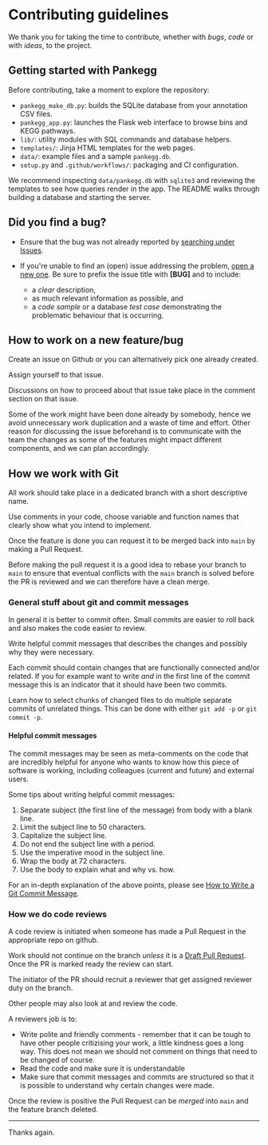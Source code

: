 # Contributing guidelines

We thank you for taking the time to contribute, whether with *bugs*, *code* or with *ideas*, to the project.

## Getting started with Pankegg

Before contributing, take a moment to explore the repository:
- `pankegg_make_db.py`: builds the SQLite database from your annotation CSV files.
- `pankegg_app.py`: launches the Flask web interface to browse bins and KEGG pathways.
- `lib/`: utility modules with SQL commands and database helpers.
- `templates/`: Jinja HTML templates for the web pages.
- `data/`: example files and a sample `pankegg.db`.
- `setup.py` and `.github/workflows/`: packaging and CI configuration.

We recommend inspecting `data/pankegg.db` with `sqlite3` and reviewing the templates to see how queries render in the app. The README walks through building a database and starting the server.

## Did you find a bug?

* Ensure that the bug was not already reported by [searching under Issues].

* If you're unable to find an (open) issue addressing the problem, [open a new one]. Be sure to prefix the issue title with **[BUG]** and to include:

  - a *clear* description,
  - as much relevant information as possible, and
  - a *code sample* or a database *test case* demonstrating the problematic behaviour that is occurring.

## How to work on a new feature/bug

Create an issue on Github or you can alternatively pick one already created.

Assign yourself to that issue.

Discussions on how to proceed about that issue take place in the comment section on that issue.

Some of the work might have been done already by somebody, hence we avoid unnecessary work duplication and a waste of time and effort. Other reason for discussing the issue beforehand is to communicate with the team the changes as some of the features might impact different components, and we can plan accordingly.

## How we work with Git

All work should take place in a dedicated branch with a short descriptive name.

Use comments in your code, choose variable and function names that clearly show what you intend to implement.

Once the feature is done you can request it to be merged back into `main` by making a Pull Request.

Before making the pull request it is a good idea to rebase your branch to `main` to ensure that eventual conflicts with the `main` branch is solved before the PR is reviewed and we can therefore have a clean merge.


### General stuff about git and commit messages

In general it is better to commit often. Small commits are easier to roll back and also makes the code easier to review.

Write helpful commit messages that describes the changes and possibly why they were necessary.

Each commit should contain changes that are functionally connected and/or related. If you for example want to write _and_ in the first line of the commit message this is an indicator that it should have been two commits.

Learn how to select chunks of changed files to do multiple separate commits of unrelated things. This can be done with either `git add -p` or `git commit -p`.


#### Helpful commit messages

The commit messages may be seen as meta-comments on the code that are incredibly helpful for anyone who wants to know how this piece of software is working, including colleagues (current and future) and external users.

Some tips about writing helpful commit messages:

 1. Separate subject (the first line of the message) from body with a blank line.
 2. Limit the subject line to 50 characters.
 3. Capitalize the subject line.
 4. Do not end the subject line with a period.
 5. Use the imperative mood in the subject line.
 6. Wrap the body at 72 characters.
 7. Use the body to explain what and why vs. how.

For an in-depth explanation of the above points, please see [How to Write a Git Commit Message](http://chris.beams.io/posts/git-commit/).


### How we do code reviews

A code review is initiated when someone has made a Pull Request in the appropriate repo on github.

Work should not continue on the branch _unless_ it is a [Draft Pull Request](https://github.blog/2019-02-14-introducing-draft-pull-requests/). Once the PR is marked ready the review can start.

The initiator of the PR should recruit a reviewer that get assigned reviewer duty on the branch.

Other people may also look at and review the code.

A reviewers job is to:

  * Write polite and friendly comments - remember that it can be tough to have other people critizising your work, a little kindness goes a long way. This does not mean we should not comment on things that need to be changed of course.
  * Read the code and make sure it is understandable
  * Make sure that commit messages and commits are structured so that it is possible to understand why certain changes were made.

Once the review is positive the Pull Request can be _merged_ into `main` and the feature branch deleted.

----

Thanks again.

[searching under Issues]: https://github.com/RVanDamme/PANKEGG/issues?q=is%3Aissue%20label%3Abug%20%5BBUG%5D%20in%3Atitle
[open a new one]: https://github.com/RVanDamme/PANKEGG/issues/new?title=%5BBUG%5D
